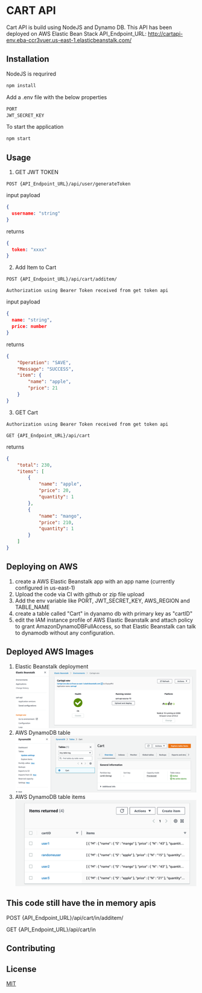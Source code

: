 # CART API

Cart API is build using NodeJS and Dynamo DB. This API has been deployed on AWS Elastic Bean Stack
API_Endpoint_URL: http://cartapi-env.eba-ccr3vuer.us-east-1.elasticbeanstalk.com/

## Installation

NodeJS is requrired

```bash
npm install
```

Add a .env file with the below properties

```bash
PORT
JWT_SECRET_KEY
```

To start the application
```bash
npm start
```

## Usage

1. GET JWT TOKEN 
```curl
POST {API_Endpoint_URL}/api/user/generateToken
```

input payload
```json
{
  username: "string"
}
```

returns
```json
{
  token: "xxxx"
}
```

2. Add Item to Cart

```curl 
POST {API_Endpoint_URL}/api/cart/additem/
```
```curl
Authorization using Bearer Token received from get token api
````

input payload
```json
{
  name: "string",
  price: number
}
```

returns
```json
{
    "Operation": "SAVE",
    "Message": "SUCCESS",
    "item": {
        "name": "apple",
        "price": 21
    }
}
```

3. GET Cart

```curl
Authorization using Bearer Token received from get token api
````

```curl 
GET {API_Endpoint_URL}/api/cart
```

returns
```json
{
    "total": 230,
    "items": [
        {
            "name": "apple",
            "price": 20,
            "quantity": 1
        },
        {
            "name": "mango",
            "price": 210,
            "quantity": 1
        }
    ]
}
```
## Deploying on AWS
1. create a AWS Elastic Beanstalk app with an app name (currently configured in us-east-1)
2. Upload the code via CI with github or zip file upload
3. Add the env variable like PORT, JWT_SECRET_KEY, AWS_REGION and TABLE_NAME
4. create a table called "Cart" in dyanamo db with primary key as "cartID"
5. edit the IAM instance profile of AWS Elastic Beanstalk and attach policy to grant AmazonDynamoDBFullAccess, so that Elastic Beanstalk can talk to dynamodb without any configuration.

## Deployed AWS Images
1. Elastic Beanstalk deployment
![API](https://github.com/gireeshpolaki/aws-test/blob/main/public/beanstalk.png?raw=true)
2. AWS DynamoDB table
![Cart table](https://github.com/gireeshpolaki/aws-test/blob/main/public/dynamodb-table.png?raw=true)
3. AWS DynamoDB table items
![table items](https://github.com/gireeshpolaki/aws-test/blob/main/public/table-items.png?raw=true)

## This code still have the in memory apis
POST {API_Endpoint_URL}/api/cart/in/additem/

GET {API_Endpoint_URL}/api/cart/in

## Contributing

## License

[MIT](https://choosealicense.com/licenses/mit/)